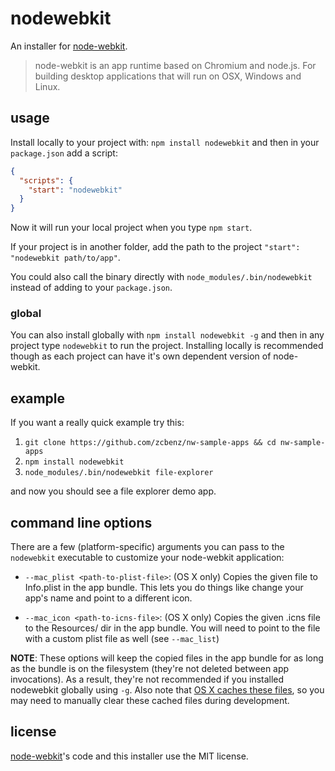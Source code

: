 # nodewebkit

An installer for [node-webkit](https://github.com/rogerwang/node-webkit).

> node-webkit is an app runtime based on Chromium and node.js. For building desktop applications that will run on OSX, Windows and Linux.

## usage
Install locally to your project with: `npm install nodewebkit` and then in your `package.json` add a script:

```json
{
  "scripts": {
    "start": "nodewebkit"
  }
}
```

Now it will run your local project when you type `npm start`.

If your project is in another folder, add the path to the project `"start": "nodewebkit path/to/app"`.

You could also call the binary directly with `node_modules/.bin/nodewebkit` instead of adding to your `package.json`.

### global
You can also install globally with `npm install nodewebkit -g` and then in any project type `nodewebkit` to run the project. Installing locally is recommended though as each project can have it's own dependent version of node-webkit.

## example
If you want a really quick example try this:

1. `git clone https://github.com/zcbenz/nw-sample-apps && cd nw-sample-apps`
2. `npm install nodewebkit`
3. `node_modules/.bin/nodewebkit file-explorer`

and now you should see a file explorer demo app.

## command line options
There are a few (platform-specific) arguments you can pass to the `nodewebkit` executable to
customize your node-webkit application:

* `--mac_plist <path-to-plist-file>`: (OS X only) Copies the given file to Info.plist in the app
  bundle. This lets you do things like change your app's name and point to a different icon.

* `--mac_icon <path-to-icns-file>`: (OS X only) Copies the given .icns file to the Resources/ dir
  in the app bundle. You will need to point to the file with a custom plist file as well (see
  `--mac_list`)

**NOTE**: These options will keep the copied files in the app bundle for as long as the bundle is
on the filesystem (they're not deleted between app invocations). As a result, they're not
recommended if you installed nodewebkit globally using `-g`.  Also note that
[OS X caches these files](http://proteo.me.uk/2011/08/mac-application-bundle-caching/),
so you may need to manually clear these cached files during development.

## license
[node-webkit](https://github.com/rogerwang/node-webkit)'s code and this installer use the MIT license.
